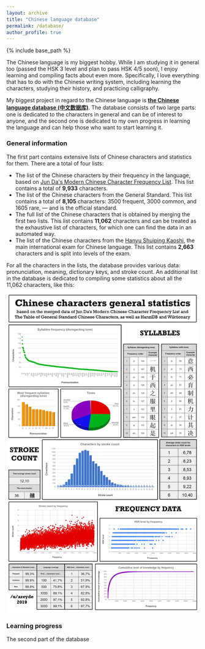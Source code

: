 ```yaml
---
layout: archive
title: "Chinese language database"
permalink: /database/
author_profile: true
---
```


{% include base_path %}

The Chinese language is my biggest hobby. While I am studying it in general too (passed the HSK 3 level and plan to pass HSK 4/5 soon),
I enjoy learning and compiling facts about even more. Specifically, I love everything that has to do with the Chinese
writing system, including learning the characters, studying their history, and practicing calligraphy. 

My biggest project in regard to the Chinese language is <b><a href="https://docs.google.com/spreadsheets/d/1SxoqHYYJOBF0TBHHkFJfwIR6RuQzfbr5c4wXn8cR54M/edit#gid=793622246">the Chinese language database (中文数据库)</a></b>.
The database consists of two large parts: one is dedicated to the characters in general and can be of interest to anyone,
and the second one is dedicated to my own progress in learning the language and can help those who want to
start learning it.

<h3>General information</h3>

The first part contains extensive lists of Chinese characters and statistics for them. There are a total of four lists:

* The list of the Chinese characters by their frequency in the language, based on 
  <a href="https://lingua.mtsu.edu/chinese-computing/statistics/">Jun Da's Modern Chinese Character Frequency List</a>.
  This list contains a total of <b>9,933</b> characters.
* The list of the Chinese characters from the <a herf="https://en.wikipedia.org/wiki/Table_of_General_Standard_Chinese_Characters">General Standard</a>.
  This list contains a total of <b>8,105</b> characters: 3500 frequent, 3000 common, and 1605 rare, — and is the official standard.
* The full list of the Chinese characters that is obtained by merging the first two lists. This list contains <b>11,062</b> characters
  and can be treated as the exhaustive list of characters, for which one can find the data in an automated way.
* The list of the Chinese characters from the <a href="https://en.wikipedia.org/wiki/Hanyu_Shuiping_Kaosh">Hanyu Shuiping Kaoshi</a>,
  the main international exam for Chinese language. This list contains <b>2,663</b> characters and is split into levels of the exam.
  
For all the characters in the lists, the database provides various data: pronunciation, meaning, dictionary keys, and stroke count.
An additional list in the database is dedicated to compiling some statistics about all the 11,062 characters, like this:

<img src="/images/database.jpg">

<h3>Learning progress</h3>

The second part of the database